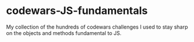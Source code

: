 # codewars-JS-fundamentals

My collection of the hundreds of codewars challenges I used to stay sharp on the objects and methods fundamental to JS.
